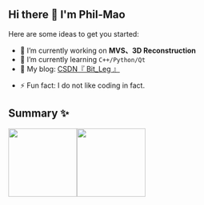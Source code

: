 ## Hi there 👋 I'm Phil-Mao

<!--
**Phil-Mao/Phil-Mao** is a ✨ _special_ ✨ repository because its `README.md` (this file) appears on your GitHub profile.
-->

Here are some ideas to get you started:

- 🔭 I’m currently working on **MVS、3D Reconstruction** 
- 🌱 I’m currently learning `C++/Python/Qt`
- 💬 My blog: <a href="https://blog.csdn.net/Bit_Leg?spm=1000.2115.3001.5343">CSDN『 Bit_Leg 』</a>
<!-- - 📫 Wechat: **strawberrymsf** 
- 📺 Bilibili: <a href="https://space.bilibili.com/395143448?spm_id_from=333.1007.0.0">阿毛今天进步了吗</a>-->
- ⚡ Fun fact: I do not like coding in fact.

## Summary ✨
<img align="" height="137px" src="https://github-readme-stats.vercel.app/api?username=Phil-Mao&hide_title=true&hide_border=true&show_icons=true&include_all_commits=true&line_height=21&bg_color=0,EC6C6C,FFD479,FFFC79,73FA79&theme=graywhite&locale=cn" /><img align="" height="137px" src="https://github-readme-stats.vercel.app/api/top-langs/?username=Phil-Mao&hide_title=true&hide_border=true&layout=compact&bg_color=0,73FA79,73FDFF,D783FF&theme=graywhite&locale=cn" />
